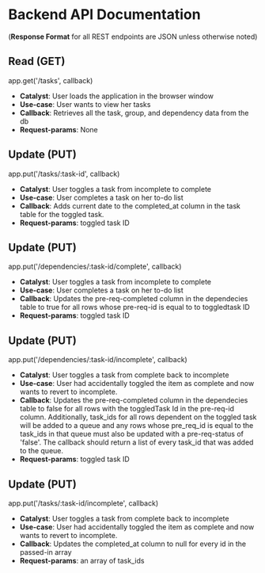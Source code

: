 # Backend API Documentation
(__Response Format__ for all REST endpoints are JSON unless otherwise noted)

## Read (GET)
app.get('/tasks', callback)
* __Catalyst__: User loads the application in the browser window
* __Use-case__: User wants to view her tasks
* __Callback__: Retrieves all the task, group, and dependency data from the db
* __Request-params__: None

## Update (PUT)
app.put('/tasks/:task-id', callback)
* __Catalyst__: User toggles a task from incomplete to complete
* __Use-case__: User completes a task on her to-do list
* __Callback__: Adds current date to the completed_at column in the task table for the toggled task.
* __Request-params__: toggled task ID

## Update (PUT)
app.put('/dependencies/:task-id/complete', callback)
* __Catalyst__: User toggles a task from incomplete to complete
* __Use-case__: User completes a task on her to-do list
* __Callback__: Updates the pre-req-completed column in the dependecies table to true for all rows whose pre-req-id is equal to to toggledtask ID
* __Request-params__: toggled task ID

## Update (PUT)
app.put('/dependencies/:task-id/incomplete', callback)
* __Catalyst__: User toggles a task from complete back to incomplete
* __Use-case__: User had accidentally toggled the item as complete and now wants to revert to incomplete.
* __Callback__: Updates the pre-req-completed column in the dependecies table to false for all rows with the toggledTask Id in the pre-req-id column. Additionally, task_ids for all rows dependent on the toggled task will be added to a queue and any rows whose pre_req_id is equal to the task_ids in that queue must also be updated with a pre-req-status of 'false'. The callback should return a list of every task_id that was added to the queue.
* __Request-params__: toggled task ID

## Update (PUT)
app.put('/tasks/:task-id/incomplete', callback)
* __Catalyst__: User toggles a task from complete back to incomplete
* __Use-case__: User had accidentally toggled the item as complete and now wants to revert to incomplete.
* __Callback__: Updates the completed_at column to null for every id in the passed-in array
* __Request-params__: an array of task_ids




